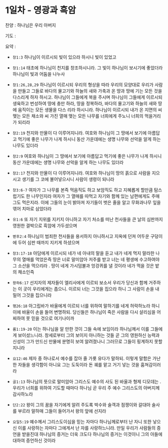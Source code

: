 # 1일차 - 영광과 흑암

찬양 : 하나님은 우리 아버지

기도 : 

요약 : 

- `창1:3` 하나님이 이르시되 빛이 있으라 하시니 빛이 있었고 

- `창1:14` 태초에 하나님이 천지를 창조하시니라. 그 빛이 하나님이 보시기에 좋았더라 하나님이 빛과 어둠을 나누사

- `창1:26,28,29` 하나님이 이르시되 우리의 형상을 따라 우리의 모양대로 우리가 사람을 만들고 그들로 바다의 물고기와 하늘의 새와 가축과 온 땅과 땅에 기는 모든 것을 다스리게 하자 하시고. 하나님이 그들에게 복을 주시며 하나님이 그들에게 이르시되 생육하고 번성하여 땅에 충만 하라, 땅을 정복하라, 바다의 물고기와 하늘의 새와 땅에 움직이는 모든 생물을 다스 리라 하시니라. 하나님이 이르시되 내가 온 지면의 씨 맺는 모든 채소와 씨 가진 열매 맺는 모든 나무를 너희에게 주노니 너희의 먹을거리가 되리라 

- `창2:19` 천지와 만물이 다 이루어지니라. 여호와 하나님이 그 땅에서 보기에 아름답고 먹기에 좋은 나무가 나게 하시니 동산 가운데에는 생명 나무와 선악을 알게 하는 나무도 있더라

- `창2:9` 여호와 하나님이 그 땅에서 보기에 아름답고 먹기에 좋은 나무가 나게 하시니 동산 가운데에는 생명 나무와 선악을 알게 하는 나무도 있더라

- `창2:17` 천지와 만물이 다 이루어지니라. 여호와 하나님이 땅의 흙으로 사람을 지으시고 생기를 그 코에 불어넣으시니 사람이 생령이 되니라

- `창3:6-7` 여자가 그 나무를 본즉 먹음직도 하고 보암직도 하고 지혜롭게 할만큼 탐스럽기도 한 나무인지라 여자가 그 열매를 따먹고 자기와 함께 있는 남편에게도 주매 그도 먹은지라. 이에 그들의 눈이 밝아져 자기들이 벗은 줄을 알고 무화과나무 잎을 엮어 치마로 삼았더라

- `유1:6` 또 자기 지위를 지키지 아니하고 자기 처소를 떠난 천사들을 큰 날의 심판까지 영원한 결박으로 흑암에 가두셨으며

- `벧후2:4` 하나님이 범죄한 천사들을 용서하지 아니하시고 지옥에 던져 어두운 구덩이에 두어 심판 때까지 지키게 하셨으며

- `창3:17-18` 아담에게 이르시되 네가 네 아내의 말을 듣고 내가 네게 먹지 말라한 나무의 열매를 먹었은즉 땅은 너로 말미암아 저주를 받고 너는 네 평생에 수고하여야 그 소산을 먹으리라 . 땅이 네게 가시덤불과 엉겅퀴를 낼 것이라 네가 먹을 것은 밭의 채소인즉

- `왕하6:17` 선지자의 제자들이 엘리사에게 이르되 보소서 우리가 당신과 함께 거주하는 이 곳이 우리에게는 좁으니. 이르되 너는 그것을 집으라 하니 그 사람이 손을 내밀어 그것을 집으니라 

- `행26:18` 아그립바가 바울에게 이르되 너를 위하여 말하기를 네게 허락하노라 하니 이에 바울이 손을 들어 변명하되. 당신들은 하나님이 죽은 사람을 다시 살리심을 어찌하여 못 믿을 것으로 여기나이까

- `롬1:19-20` 이는 하나님을 알 만한 것이 그들 속에 보임이라 하나님께서 이를 그들에게 보이셨느니라. 창세로부터 그의 보이지 아니하는 것들 곧 그의 영원하신 능력과 신성이 그가 만드신 만물에 분명히 보여 알려졌나니 그러므로 그들이 핑계하지 못할지니라

- `요12:46` 제자 중 하나로서 예수를 잡아 줄 가룟 유다가 말하되. 이렇게 말함은 가난한 자들을 생각함이 아니요 그는 도둑이라 돈 궤를 맡고 거기 넣는 것을 훔쳐감이러라

- `골1:13` 하나님의 뜻으로 말미암아 그리스도 예수의 사도 된 바울과 형제 디모데는 . 우리가 너희를 위하여 기도할 때마다 하나님 곧 우리 주 예수 그리스도의 아버지께 감사하노라 

- `단2:22` 왕이 그의 꿈을 자기에게 알려 주도록 박수와 술객과 점쟁이와 갈대아 술사를 부르라 말하매 그들이 들어가서 왕의 앞에 선지라 

- `요일5:19` 예수께서 그리스도이심을 믿는 자마다 하나님께로부터 난 자니 또한 낳으신 이를 사랑하는 자마다 그에게서 난 자를 사랑하느니라. 만일 우리가 사람들의 증언을 받을진대 하나님의 증거는 더욱 크도다 하나님의 증거는 이것이니 그의 아들에 대하여 증언하신 것이라

